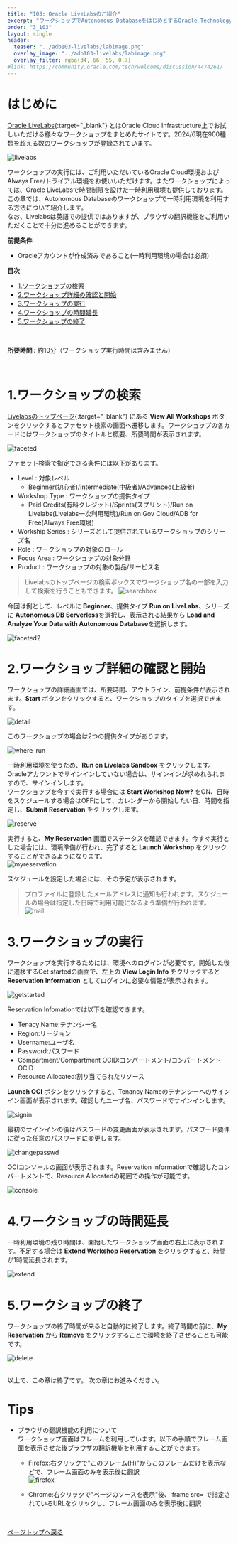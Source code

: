 ```yaml
---
title: "103: Oracle LiveLabsのご紹介"
excerpt: "ワークショップでAutonomous DatabaseをはじめとするOracle Technologyを体験してみましょう。"
order: "3_103"
layout: single
header:
  teaser: "../adb103-livelabs/labimage.png"
  overlay_image: "../adb103-livelabs/labimage.png"
  overlay_filter: rgba(34, 66, 55, 0.7)
#link: https://community.oracle.com/tech/welcome/discussion/4474261/
---
```


<a id="anchor0"></a>

# はじめに

[Oracle LiveLabs](https://apexapps.oracle.com/pls/apex/dbpm/r/livelabs/home){:target="_blank"} とはOracle Cloud Infrastructure上でお試しいただける様々なワークショップをまとめたサイトです。2024/6現在900種類を超える数のワークショップが登録されています。

   ![livelabs](livelabs.png)  


ワークショップの実行には、ご利用いただいているOracle Cloud環境およびAlways Free/トライアル環境をお使いいただけます。またワークショップによっては、Oracle LiveLabsで時間制限を設けた一時利用環境も提供しております。  
この章では、Autonomous Databaseのワークショップで一時利用環境を利用する方法について紹介します。  
なお、Livelabsは英語での提供ではありますが、ブラウザの翻訳機能をご利用いただくことで十分に進めることができます。
  
**前提条件**
 - Oracleアカウントが作成済みであること(一時利用環境の場合は必須)

**目次**

- [1.ワークショップの検索 ](#1ワークショップの検索)
- [2.ワークショップ詳細の確認と開始](#2ワークショップ詳細の確認と開始)
- [3.ワークショップの実行](#3ワークショップの実行)
- [4.ワークショップの時間延長](#4ワークショップの時間延長)
- [5.ワークショップの終了](#5ワークショップの終了)  

<br>

**所要時間 :** 約10分（ワークショップ実行時間は含みません）

<br>

# 1.ワークショップの検索  

[Livelabsのトップページ](https://apexapps.oracle.com/pls/apex/dbpm/r/livelabs/home){:target="_blank"} にある **View All Workshops** ボタンをクリックするとファセット検索の画面へ遷移します。ワークショップの各カードにはワークショップのタイトルと概要、所要時間が表示されます。

   ![faceted](faceted.png)  

ファセット検索で指定できる条件には以下があります。 
   
   + Level : 対象レベル  
      - Beginner(初心者)/Intermediate(中級者)/Advanced(上級者)
   + Workshop Type : ワークショップの提供タイプ
      - Paid Credits(有料クレジット)/Sprints(スプリント)/Run on Livelabs(Livelabs一次利用環境)/Run on Gov Cloud/ADB for Free(Always Free環境)
   + Workship Series : シリーズとして提供されているワークショップのシリーズ名
   + Role : ワークショップの対象のロール
   + Focus Area : ワークショップの対象分野
   + Product : ワークショップの対象の製品/サービス名

> Livelabsのトップページの検索ボックスでワークショップ名の一部を入力して検索を行うこともできます。 
> ![searchbox](searchbox.png)  


今回は例として、レベルに **Beginner**、提供タイプ **Run on LiveLabs**、シリーズに **Autonomous DB Serverless**を選択し、表示される結果から **Load and Analyze Your Data with Autonomous Database**を選択します。

   ![faceted2](faceted2.png)  

# 2.ワークショップ詳細の確認と開始

ワークショップの詳細画面では、所要時間、アウトライン、前提条件が表示されます。**Start** ボタンをクリックすると、ワークショップのタイプを選択できます。

   ![detail](detail.png)  

このワークショップの場合は2つの提供タイプがあります。

   ![where_run](where_run.png)  
   
一時利用環境を使うため、**Run on Livelabs Sandbox** をクリックします。Oracleアカウントでサインインしていない場合は、サインインが求めれられますので、サインインします。  
ワークショップを今すぐ実行する場合には **Start Workshop Now?** をON、日時をスケジュールする場合はOFFにして、カレンダーから開始したい日、時間を指定し、**Submit Reservation** をクリックします。

   ![reserve](reserve.png)  

実行すると、**My Reservation** 画面でステータスを確認できます。今すぐ実行とした場合には、環境準備が行われ、完了すると **Launch Workshop** をクリックすることができるようになります。  
   ![myreservation](myreservation.png)  

スケジュールを設定した場合には、その予定が表示されます。

> プロファイルに登録したメールアドレスに通知も行われます。スケジュールの場合は指定した日時で利用可能になるよう準備が行われます。  
>  ![mail](mail.png)  


# 3.ワークショップの実行
ワークショップを実行するためには、環境へのログインが必要です。開始した後に遷移するGet startedの画面で、左上の **View Login Info** をクリックすると **Reservation Information** としてログインに必要な情報が表示されます。  

   ![getstarted](getstarted.png)  

Reservation Infomationでは以下を確認できます。　　
   + Tenacy Name:テナンシー名
   + Region:リージョン
   + Username:ユーザ名
   + Password:パスワード
   + Compartment/Compartment OCID:コンパートメント/コンパートメントOCID
   + Resource Allocated:割り当てられたリソース

**Launch OCI** ボタンをクリックすると、Tenancy Nameのテナンシーへのサインイン画面が表示されます。確認したユーザ名、パスワードでサインインします。

   ![signin](signin.png)  


最初のサインインの後はパスワードの変更画面が表示されます。パスワード要件に従った任意のパスワードに変更します。

   ![changepasswd](changepasswd.png)  


OCIコンソールの画面が表示されます。Reservation Informationで確認したコンパートメントで、Resource Allocatedの範囲での操作が可能です。

   ![console](console.png)  

# 4.ワークショップの時間延長
一時利用環境の残り時間は、開始したワークショップ画面の右上に表示されます。不足する場合は **Extend Workshop Reservation** をクリックすると、時間が1時間延長されます。

   ![extend](extend.png)  

# 5.ワークショップの終了
ワークショップの終了時間が来ると自動的に終了します。終了時間の前に、**My Reservation** から **Remove** をクリックすることで環境を終了させることも可能です。

   ![delete](delete.png)  

<br>
以上で、この章は終了です。  
次の章にお進みください。

# Tips
+ ブラウザの翻訳機能の利用について  
   ワークショップ画面はフレームを利用しています。以下の手順でフレーム画面を表示させた後ブラウザの翻訳機能を利用することができます。
   + Firefox:右クリックで"このフレーム(H)"からこのフレームだけを表示などで、フレーム画面のみを表示後に翻訳  
   ![firefox](firefox.png)    

   + Chrome:右クリックで"ページのソースを表示"後、iframe src= で指定されているURLをクリックし、フレーム画面のみを表示後に翻訳
      

<br>

[ページトップへ戻る](#はじめに)



